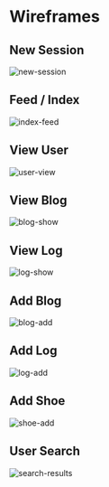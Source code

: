# Wireframes

## New Session
![new-session]

## Feed / Index
![index-feed]

## View User
![user-view]

## View Blog
![blog-show]

## View Log
![log-show]

## Add Blog
![blog-add]

## Add Log
![log-add]

## Add Shoe
![shoe-add]

## User Search
![search-results]

[new-session]: ./wireframes/sign_in_up.png
[index-feed]: ./wireframes/index_feed.png
[user-view]: ./wireframes/user_view.png
[blog-show]: ./wireframes/view_blog.png
[log-show]: ./wireframes/view_log.png
[blog-add]: ./wireframes/add_blog.png
[log-add]: ./wireframes/add_log.png
[shoe-add]: ./wireframes/add_shoe.png
[search-results]: ./wireframes/user_search.png
